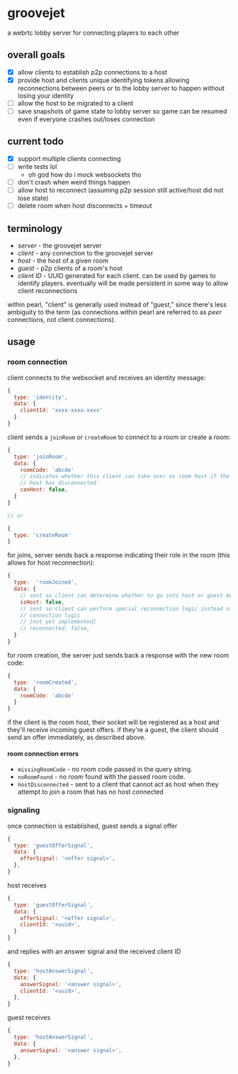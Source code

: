 # groovejet

a webrtc lobby server for connecting players to each other

## overall goals

* [x] allow clients to establish p2p connections to a host
* [x] provide host and clients unique identifying tokens allowing reconnections between peers or to the lobby server to happen without losing your identity
* [ ] allow the host to be migrated to a client
* [ ] save snapshots of game state to lobby server so game can be resumed even if everyone crashes out/loses connection

## current todo

* [x] support multiple clients connecting
* [ ] write tests lol
    * oh god how do i mock websockets tho
* [ ] don't crash when weird things happen
* [ ] allow host to reconnect (assuming p2p session still active/host did not lose state)
* [ ] delete room when host disconnects + timeout

## terminology

- *server* - the groovejet server
- *client* - any connection to the groovejet server
- *host* - the host of a given room
- *guest* - p2p clients of a room's host
- *client ID* - UUID generated for each client. can be used by games to identify players. eventually will be made persistent in some way to allow client reconnections

within pearl, "client" is generally used instead of "guest," since there's less ambiguity to the term (as connections within pearl are referred to as _peer_ connections, not client connections).

## usage

### room connection

client connects to the websocket and receives an identity message:

```js
{
  type: 'identity',
  data: {
    clientId: 'xxxx-xxxx-xxxx'
  }
}
```

client sends a `joinRoom` or `createRoom` to connect to a room or create a room:

```js
{
  type: 'joinRoom',
  data: {
    roomCode: 'abcde'
    // indicates whether this client can take over as room host if the room
    // host has disconnected
    canHost: false,
  }
}

// or

{
  type: 'createRoom'
}
```

for joins, server sends back a response indicating their role in the room (this allows for host reconnection):

```js
{
  type:  'roomJoined',
  data: {
    // sent so client can determine whether to go into host or guest mode
    isHost: false,
    // sent so client can perform special reconnection logic instead of normal
    // connection logic
    // [not yet implemented]
    // reconnected: false,
  }
}
```

for room creation, the server just sends back a response with the new room code:

```js
{
  type: 'roomCreated',
  data: {
    roomCode: 'abcde'
  }
}
```

if the client is the room host, their socket will be registered as a host and they'll receive incoming guest offers. if they're a guest, the client should send an offer immediately, as described above.

#### room connection errors

* `missingRoomCode` - no room code passed in the query string.
* `noRoomFound` - no room found with the passed room code.
* `hostDisconnected` - sent to a client that cannot act as host when they attempt to join a room that has no host connected

### signaling

once connection is established, guest sends a signal offer

```js
{
  type: 'guestOfferSignal',
  data: {
    offerSignal: '<offer signal>',
  },
}
```

host receives

```js
{
  type: 'guestOfferSignal',
  data: {
    offerSignal: '<offer signal>',
    clientId: '<uuid>',
  }
}
```

and replies with an answer signal and the received client ID

```js
{
  type: 'hostAnswerSignal',
  data: {
    answerSignal: '<answer signal>',
    clientId: '<uuid>',
  },
}
```

guest receives

```js
{
  type: 'hostAnswerSignal',
  data: {
    answerSignal: '<answer signal>',
  },
}
```
